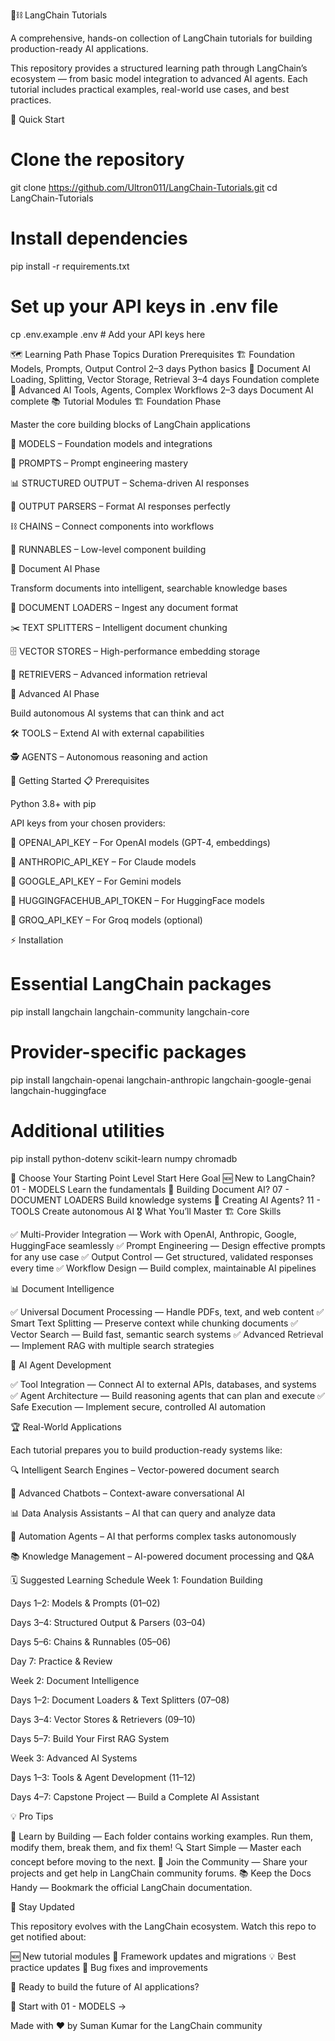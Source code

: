 🦜⛓️ LangChain Tutorials

A comprehensive, hands-on collection of LangChain tutorials for building production-ready AI applications.

This repository provides a structured learning path through LangChain’s ecosystem — from basic model integration to advanced AI agents.
Each tutorial includes practical examples, real-world use cases, and best practices.

🎯 Quick Start
# Clone the repository
git clone https://github.com/Ultron011/LangChain-Tutorials.git
cd LangChain-Tutorials

# Install dependencies
pip install -r requirements.txt

# Set up your API keys in .env file
cp .env.example .env  # Add your API keys here

🗺️ Learning Path
Phase	Topics	Duration	Prerequisites
🏗️ Foundation	Models, Prompts, Output Control	2–3 days	Python basics
📄 Document AI	Loading, Splitting, Vector Storage, Retrieval	3–4 days	Foundation complete
🤖 Advanced AI	Tools, Agents, Complex Workflows	2–3 days	Document AI complete
📚 Tutorial Modules
🏗️ Foundation Phase

Master the core building blocks of LangChain applications

🧠 MODELS – Foundation models and integrations

📝 PROMPTS – Prompt engineering mastery

📊 STRUCTURED OUTPUT – Schema-driven AI responses

🔧 OUTPUT PARSERS – Format AI responses perfectly

⛓️ CHAINS – Connect components into workflows

🔩 RUNNABLES – Low-level component building

📄 Document AI Phase

Transform documents into intelligent, searchable knowledge bases

📁 DOCUMENT LOADERS – Ingest any document format

✂️ TEXT SPLITTERS – Intelligent document chunking

🗄️ VECTOR STORES – High-performance embedding storage

🎯 RETRIEVERS – Advanced information retrieval

🤖 Advanced AI Phase

Build autonomous AI systems that can think and act

🛠️ TOOLS – Extend AI with external capabilities

🕵️ AGENTS – Autonomous reasoning and action

🚀 Getting Started
📋 Prerequisites

Python 3.8+ with pip

API keys from your chosen providers:

🔑 OPENAI_API_KEY – For OpenAI models (GPT-4, embeddings)

🔑 ANTHROPIC_API_KEY – For Claude models

🔑 GOOGLE_API_KEY – For Gemini models

🔑 HUGGINGFACEHUB_API_TOKEN – For HuggingFace models

🔑 GROQ_API_KEY – For Groq models (optional)

⚡ Installation
# Essential LangChain packages
pip install langchain langchain-community langchain-core

# Provider-specific packages
pip install langchain-openai langchain-anthropic langchain-google-genai langchain-huggingface

# Additional utilities
pip install python-dotenv scikit-learn numpy chromadb

🎯 Choose Your Starting Point
Level	Start Here	Goal
🆕 New to LangChain?	01 - MODELS	Learn the fundamentals
📄 Building Document AI?	07 - DOCUMENT LOADERS	Build knowledge systems
🤖 Creating AI Agents?	11 - TOOLS	Create autonomous AI
🎖️ What You’ll Master
🏗️ Core Skills

✅ Multi-Provider Integration — Work with OpenAI, Anthropic, Google, HuggingFace seamlessly
✅ Prompt Engineering — Design effective prompts for any use case
✅ Output Control — Get structured, validated responses every time
✅ Workflow Design — Build complex, maintainable AI pipelines

📊 Document Intelligence

✅ Universal Document Processing — Handle PDFs, text, and web content
✅ Smart Text Splitting — Preserve context while chunking documents
✅ Vector Search — Build fast, semantic search systems
✅ Advanced Retrieval — Implement RAG with multiple search strategies

🤖 AI Agent Development

✅ Tool Integration — Connect AI to external APIs, databases, and systems
✅ Agent Architecture — Build reasoning agents that can plan and execute
✅ Safe Execution — Implement secure, controlled AI automation

🏆 Real-World Applications

Each tutorial prepares you to build production-ready systems like:

🔍 Intelligent Search Engines – Vector-powered document search

💬 Advanced Chatbots – Context-aware conversational AI

📊 Data Analysis Assistants – AI that can query and analyze data

🤖 Automation Agents – AI that performs complex tasks autonomously

📚 Knowledge Management – AI-powered document processing and Q&A

🗓️ Suggested Learning Schedule
Week 1: Foundation Building

Days 1–2: Models & Prompts (01–02)

Days 3–4: Structured Output & Parsers (03–04)

Days 5–6: Chains & Runnables (05–06)

Day 7: Practice & Review

Week 2: Document Intelligence

Days 1–2: Document Loaders & Text Splitters (07–08)

Days 3–4: Vector Stores & Retrievers (09–10)

Days 5–7: Build Your First RAG System

Week 3: Advanced AI Systems

Days 1–3: Tools & Agent Development (11–12)

Days 4–7: Capstone Project — Build a Complete AI Assistant

💡 Pro Tips

🎯 Learn by Building — Each folder contains working examples. Run them, modify them, break them, and fix them!
🔍 Start Simple — Master each concept before moving to the next.
🤝 Join the Community — Share your projects and get help in LangChain community forums.
📚 Keep the Docs Handy — Bookmark the official LangChain documentation.

🔄 Stay Updated

This repository evolves with the LangChain ecosystem. Watch this repo to get notified about:

🆕 New tutorial modules
🔧 Framework updates and migrations
💡 Best practice updates
🐛 Bug fixes and improvements

🌟 Ready to build the future of AI applications?

🚀 Start with 01 - MODELS →

Made with ❤️ by Suman Kumar
 for the LangChain community
